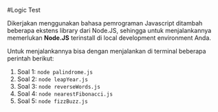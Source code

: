 #Logic Test

Dikerjakan menggunakan bahasa pemrograman Javascript ditambah beberapa ekstens library dari Node.JS, sehingga untuk menjalankannya memerlukan **Node.JS** terinstall di local development environment Anda.

Untuk menjalankannya bisa dengan menjalankan di terminal beberapa perintah berikut:

1. Soal 1: `node palindrome.js `
2. Soal 2: `node leapYear.js`
3. Soal 3: `node reverseWords.js`
4. Soal 4: `node nearestFibonacci.js`
5. Soal 5: `node fizzBuzz.js`

